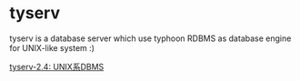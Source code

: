 # tyserv

tyserv is a database server which use typhoon RDBMS as database engine for UNIX-like system :)

[tyserv-2.4: UNIX系DBMS](https://youtu.be/eFeqGAkcGt0)
